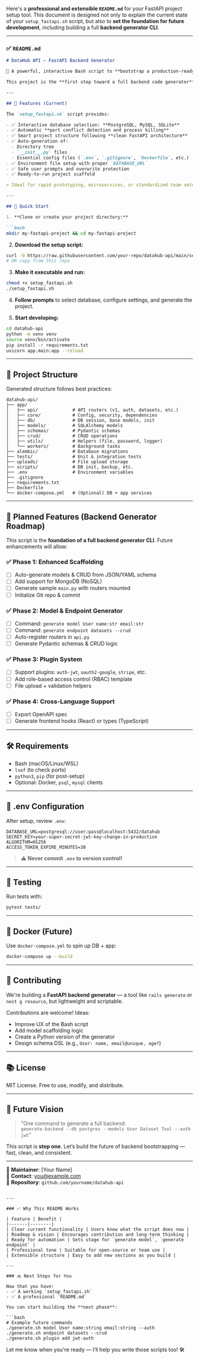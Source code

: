 Here's a **professional and extensible `README.md`** for your FastAPI project setup tool. This document is designed not only to explain the current state of your `setup_fastapi.sh` script, but also to **set the foundation for future development**, including building a full **backend generator CLI**.

---

### ✅ `README.md`

```markdown
# DataHub API — FastAPI Backend Generator

🚀 A powerful, interactive Bash script to **bootstrap a production-ready FastAPI backend** with modular structure, database integration, environment management, and automated port handling.

This project is the **first step toward a full backend code generator** — a CLI tool that scaffolds complete FastAPI services with custom models, endpoints, and database configurations in seconds.

---

## 🧰 Features (Current)

The `setup_fastapi.sh` script provides:

- ✅ Interactive database selection: **PostgreSQL, MySQL, SQLite**
- ✅ Automatic **port conflict detection and process killing**
- ✅ Smart project structure following **clean FastAPI architecture**
- ✅ Auto-generation of:
  - Directory tree
  - `__init__.py` files
  - Essential config files (`.env`, `.gitignore`, `Dockerfile`, etc.)
- ✅ Environment file setup with proper `DATABASE_URL`
- ✅ Safe user prompts and overwrite protection
- ✅ Ready-to-run project scaffold

> Ideal for rapid prototyping, microservices, or standardized team setups.

---

## 🚀 Quick Start

1. **Clone or create your project directory:**

```bash
mkdir my-fastapi-project && cd my-fastapi-project
```

2. **Download the setup script:**

```bash
curl -O https://raw.githubusercontent.com/your-repo/datahub-api/main/setup_fastapi.sh
# OR copy from this repo
```

3. **Make it executable and run:**

```bash
chmod +x setup_fastapi.sh
./setup_fastapi.sh
```

4. **Follow prompts** to select database, configure settings, and generate the project.

5. **Start developing:**

```bash
cd datahub-api
python -m venv venv
source venv/bin/activate
pip install -r requirements.txt
uvicorn app.main:app --reload
```

---

## 📁 Project Structure

Generated structure follows best practices:

```
datahub-api/
├── app/
│   ├── api/             # API routers (v1, auth, datasets, etc.)
│   ├── core/            # Config, security, dependencies
│   ├── db/              # DB session, base models, init
│   ├── models/          # SQLAlchemy models
│   ├── schemas/         # Pydantic schemas
│   ├── crud/            # CRUD operations
│   ├── utils/           # Helpers (file, password, logger)
│   └── workers/         # Background tasks
├── alembic/             # Database migrations
├── tests/               # Unit & integration tests
├── uploads/             # File upload storage
├── scripts/             # DB init, backup, etc.
├── .env                 # Environment variables
├── .gitignore
├── requirements.txt
├── Dockerfile
└── docker-compose.yml   # (Optional) DB + app services
```

---

## 🔧 Planned Features (Backend Generator Roadmap)

This script is the **foundation of a full backend generator CLI**. Future enhancements will allow:

### ✅ Phase 1: Enhanced Scaffolding
- [ ] Auto-generate models & CRUD from JSON/YAML schema
- [ ] Add support for MongoDB (NoSQL)
- [ ] Generate sample `main.py` with routers mounted
- [ ] Initialize Git repo & commit

### ✅ Phase 2: Model & Endpoint Generator
- [ ] Command: `generate model User name:str email:str`
- [ ] Command: `generate endpoint datasets --crud`
- [ ] Auto-register routers in `api.py`
- [ ] Generate Pydantic schemas & CRUD logic

### ✅ Phase 3: Plugin System
- [ ] Support plugins: `auth-jwt`, `oauth2-google`, `stripe`, etc.
- [ ] Add role-based access control (RBAC) template
- [ ] File upload + validation helpers

### ✅ Phase 4: Cross-Language Support
- [ ] Export OpenAPI spec
- [ ] Generate frontend hooks (React) or types (TypeScript)

---

## 🛠️ Requirements

- Bash (macOS/Linux/WSL)
- `lsof` (to check ports)
- `python3`, `pip` (for post-setup)
- Optional: Docker, `psql`, `mysql` clients

---

## 📝 .env Configuration

After setup, review `.env`:

```env
DATABASE_URL=postgresql://user:pass@localhost:5432/datahub
SECRET_KEY=your-super-secret-jwt-key-change-in-production
ALGORITHM=HS256
ACCESS_TOKEN_EXPIRE_MINUTES=30
```

> ⚠️ **Never commit `.env` to version control!**

---

## 🧪 Testing

Run tests with:

```bash
pytest tests/
```

---

## 🐳 Docker (Future)

Use `docker-compose.yml` to spin up DB + app:

```bash
docker-compose up --build
```

---

## 🤝 Contributing

We're building a **FastAPI backend generator** — a tool like `rails generate` or `nest g resource`, but lightweight and scriptable.

Contributions are welcome! Ideas:
- Improve UX of the Bash script
- Add model scaffolding logic
- Create a Python version of the generator
- Design schema DSL (e.g., `User: name, email@unique, age?`)

---

## 📚 License

MIT License. Free to use, modify, and distribute.

---

## 🚀 Future Vision

> "One command to generate a full backend:  
> `generate-backend --db postgres --models User Dataset Tool --auth jwt`"

This script is **step one**. Let’s build the future of backend bootstrapping — fast, clean, and consistent.

---

📌 **Maintainer**: [Your Name]  
📧 **Contact**: you@example.com  
📁 **Repository**: `github.com/yourname/datahub-api`
```

---

### ✅ Why This README Works

| Feature | Benefit |
|-------|--------|
| Clear current functionality | Users know what the script does now |
| Roadmap & vision | Encourages contribution and long-term thinking |
| Ready for automation | Sets stage for `generate model`, `generate endpoint` |
| Professional tone | Suitable for open-source or team use |
| Extensible structure | Easy to add new sections as you build |

---

### 🔜 Next Steps for You

Now that you have:
- ✅ A working `setup_fastapi.sh`
- ✅ A professional `README.md`

You can start building the **next phase**:

```bash
# Example future commands
./generate.sh model User name:string email:string --auth
./generate.sh endpoint datasets --crud
./generate.sh plugin add jwt-auth
```

Let me know when you're ready — I’ll help you write those scripts too! 🛠️
